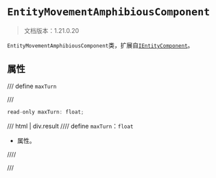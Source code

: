 # `EntityMovementAmphibiousComponent`

> 文档版本：1.21.0.20

`EntityMovementAmphibiousComponent`类，扩展自[`IEntityComponent`](./ientitycomponent.md)。

## 属性

/// define
`maxTurn`


///

```js
read-only maxTurn: float;
```

/// html | div.result
//// define
`maxTurn`：`float`

- 属性。


////

///

